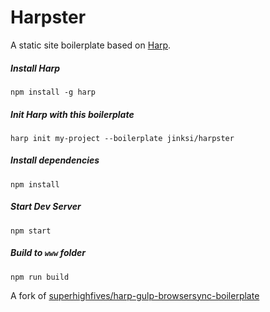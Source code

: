 # Harpster

A static site boilerplate based on [Harp](https://github.com/sintaxi/harp).

##### Install Harp

```console
npm install -g harp
```

##### Init Harp with this boilerplate

```console
harp init my-project --boilerplate jinksi/harpster
```

##### Install dependencies

```console
npm install
```

##### Start Dev Server

```console
npm start
```

##### Build to `www` folder

```console
npm run build
```

A fork of [superhighfives/harp-gulp-browsersync-boilerplate](https://github.com/superhighfives/harp-gulp-browsersync-boilerplate)
